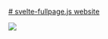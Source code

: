 [# svelte-fullpage.js website](https://svelte-fullpage.js.org)

![](https://raw.githubusercontent.com/negrel/svelte-fullpage.js/master/resources/example.gif)
